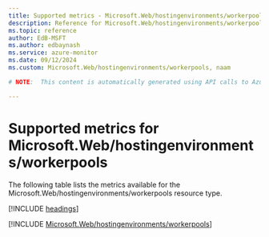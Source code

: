 ```yaml
---
title: Supported metrics - Microsoft.Web/hostingenvironments/workerpools
description: Reference for Microsoft.Web/hostingenvironments/workerpools metrics in Azure Monitor.
ms.topic: reference
author: EdB-MSFT
ms.author: edbaynash
ms.service: azure-monitor
ms.date: 09/12/2024
ms.custom: Microsoft.Web/hostingenvironments/workerpools, naam

# NOTE:  This content is automatically generated using API calls to Azure. Any edits made on these files will be overwritten in the next run of the script. 

---
```


  
# Supported metrics for Microsoft.Web/hostingenvironments/workerpools
  
The following table lists the metrics available for the Microsoft.Web/hostingenvironments/workerpools resource type.  
  
  
[!INCLUDE [headings](~/reusable-content/ce-skilling/azure/includes/azure-monitor/reference/metrics/metrics-headings.md)]  
  
 

[!INCLUDE [Microsoft.Web/hostingenvironments/workerpools](~/reusable-content/ce-skilling/azure/includes/azure-monitor/reference/metrics/microsoft-web-hostingenvironments-workerpools-metrics-include.md)]  

